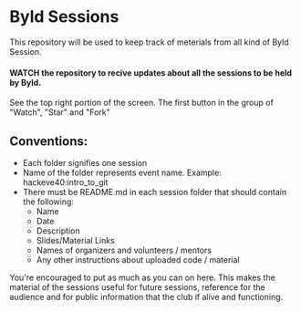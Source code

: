 # Byld Sessions

This repository will be used to keep track of meterials from all kind of Byld Session.
  
#### **WATCH** the repository to recive updates about all the sessions to be held by Byld.
See the top right portion of the screen. The first button in the group of "Watch", "Star" and "Fork"


## Conventions:
- Each folder signifies one session
- Name of the folder represents event name. Example: hackeve40:intro_to_git
- There must be README.md in each session folder that should contain the following:
  - Name
  - Date 
  - Description
  - Slides/Material Links
  - Names of organizers and volunteers / mentors
  - Any other instructions about uploaded code / material

You're encouraged to put as much as you can on here. This makes the material of the sessions useful for future sessions, reference for the audience and for public information that the club if alive and functioning.
